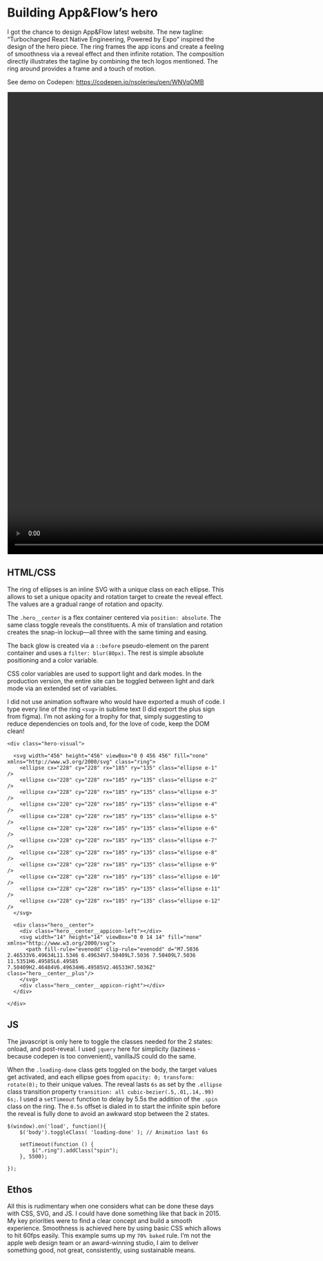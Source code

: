 # Building App&Flow’s hero

I got the chance to design App&Flow latest website. The new tagline: “Turbocharged React Native Engineering, Powered by Expo” inspired the design of the hero piece. The ring frames the app icons and create a feeling of smoothness via a reveal effect and then infinite rotation. The composition directly illustrates the tagline by combining the tech logos mentioned. The ring around provides a frame and a touch of motion.

See demo on Codepen: https://codepen.io/nsolerieu/pen/WNVqOMB


<video width="1400" height="1070" controls style="border: 1px solid rgba(0,0,0,0.1);">
  <source src="https://slrncl.com/blog/content/img/hero-appandflow.mp4" type="video/mp4">
</video>


## HTML/CSS
The ring of ellipses is an inline SVG with a unique class on each ellipse. This allows to set a unique opacity and rotation target to create the reveal effect. The values are a gradual range of rotation and opacity.

The `.hero__center` is a flex container centered via `position: absolute`. The same class toggle reveals the constituents. A mix of translation and rotation creates the snap-in lockup—all three with the same timing and easing.

The back glow is created via a `::before` pseudo-element on the parent container and uses a `filter: blur(80px)`. The rest is simple absolute positioning and a color variable.

CSS color variables are used to support light and dark modes. In the production version, the entire site can be toggled between light and dark mode via an extended set of variables.

I did not use animation software who would have exported a mush of code. I type every line of the ring `<svg>` in sublime text (I did export the plus sign from figma). I’m not asking for a trophy for that, simply suggesting to reduce dependencies on tools and, for the love of code, keep the DOM clean!


	<div class="hero-visual">
      
      <svg width="456" height="456" viewBox="0 0 456 456" fill="none" xmlns="http://www.w3.org/2000/svg" class="ring">
        <ellipse cx="228" cy="228" rx="185" ry="135" class="ellipse e-1" />
        <ellipse cx="228" cy="228" rx="185" ry="135" class="ellipse e-2" />
        <ellipse cx="228" cy="228" rx="185" ry="135" class="ellipse e-3" />
        <ellipse cx="228" cy="228" rx="185" ry="135" class="ellipse e-4" />
        <ellipse cx="228" cy="228" rx="185" ry="135" class="ellipse e-5" />
        <ellipse cx="228" cy="228" rx="185" ry="135" class="ellipse e-6" />
        <ellipse cx="228" cy="228" rx="185" ry="135" class="ellipse e-7" />
        <ellipse cx="228" cy="228" rx="185" ry="135" class="ellipse e-8" />
        <ellipse cx="228" cy="228" rx="185" ry="135" class="ellipse e-9" />
        <ellipse cx="228" cy="228" rx="185" ry="135" class="ellipse e-10" />
        <ellipse cx="228" cy="228" rx="185" ry="135" class="ellipse e-11" />
        <ellipse cx="228" cy="228" rx="185" ry="135" class="ellipse e-12" />
      </svg>

      <div class="hero__center">
        <div class="hero__center__appicon-left"></div>
        <svg width="14" height="14" viewBox="0 0 14 14" fill="none" xmlns="http://www.w3.org/2000/svg">
          <path fill-rule="evenodd" clip-rule="evenodd" d="M7.5036 2.46533V6.49634L11.5346 6.49634V7.50409L7.5036 7.50409L7.5036 11.5351H6.49585L6.49585 7.50409H2.46484V6.49634H6.49585V2.46533H7.5036Z" class="hero__center__plus"/>
        </svg>
        <div class="hero__center__appicon-right"></div>
      </div>
      
    </div>

## JS
The javascript is only here to toggle the classes needed for the 2 states: onload, and post-reveal. I used `jquery` here for simplicity (laziness - because codepen is too convenient), vanillaJS could do the same.

When the `.loading-done` class gets toggled on the body, the target values get activated, and each ellipse goes from `opacity: 0; transform: rotate(0);` to their unique values. The reveal lasts `6s` as set by the `.ellipse` class transition property `transition: all cubic-bezier(.5,.01,.14,.99) 6s;`. I used a `setTimeout` function to delay by 5.5s  the addition of the `.spin` class on the ring. The `0.5s` offset is dialed in to start the infinite spin before the reveal is fully done to avoid an awkward stop between the 2 states.

	$(window).on('load', function(){
  		$('body').toggleClass( 'loading-done' ); // Animation last 6s

  		setTimeout(function () {
    		$(".ring").addClass("spin");
  		}, 5500);

	});

## Ethos
All this is rudimentary when one considers what can be done these days with CSS, SVG, and JS. I could have done something like that back in 2015. My key priorities were to find a clear concept and build a smooth experience. Smoothness is achieved here by using basic CSS which allows to hit 60fps easily. This example sums up my `70% baked` rule. I’m not the apple web design team or an award-winning studio, I aim to deliver something good, not great, consistently, using sustainable means. 